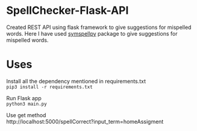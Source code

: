 # SpellChecker-Flask-API

Created REST API using flask framework to give suggestions for mispelled words. Here I have used [symspellpy](https://pypi.org/project/symspellpy/) package to give suggestions for mispelled words.

# Uses

Install all the dependency mentioned in requirements.txt  
 ```pip3 install -r requirements.txt```
 
 Run Flask app  
 ```python3 main.py```
 
 Use get method  
 http://localhost:5000/spellCorrect?input_term=homeAssigment
